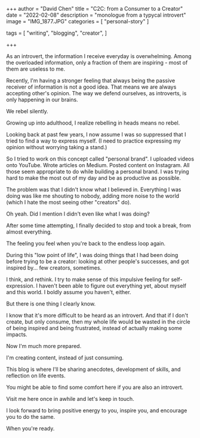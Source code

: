 +++
author = "David Chen"
title = "C2C: from a Consumer to a Creator"
date = "2022-02-08"
description = "monologue from a typycal introvert"
image = "IMG_1877.JPG"
categories = [
    "personal-story"
]

tags = [
    "writing",
    "blogging",
    "creator",
]
    
+++

As an introvert, the information I receive everyday is overwhelming. Among the overloaded information, only a fraction of them are inspiring - most of them are useless to me.

Recently, I'm having a stronger feeling that always being the passive receiver of information is not a good idea. That means we are always accepting other's opinion. The way we defend ourselves, as introverts, is only happening in our brains.

We rebel silently.

Growing up into adulthood, I realize rebelling in heads means no rebel.

Looking back at past few years, I now assume I was so suppressed that I tried to find a way to express myself. (I need to practice expressing my opinion without worrying taking a stand.)

So I tried to work on this concept called "personal brand". I uploaded videos onto YouTube. Wrote articles on Medium. Posted content on Instagram. All those seem appropriate to do while building a personal brand. I was trying hard to make the most out of my day and be as productive as possible.

The problem was that I didn't know what I believed in. Everything I was doing was like me shouting to nobody, adding more noise to the world (which I hate the most seeing other "creators" do).

Oh yeah. Did I mention I didn't even like what I was doing?

After some time attempting, I finally decided to stop and took a break, from almost everything.

The feeling you feel when you're back to the endless loop again.

During this "low point of life", I was doing things that I had been doing before trying to be a creator: looking at other people's successes, and got inspired by... few creators, sometimes.

I think, and rethink. I try to make sense of this impulsive feeling for self-expression. I haven't been able to figure out everything yet, about myself and this world. I boldly assume you haven't, either.

But there is one thing I clearly know.

I know that it's more difficult to be heard as an introvert. And that if I don't create, but only consume, then my whole life would be wasted in the circle of being inspired and being frustrated, instead of actually making some impacts.

Now I'm much more prepared.

I'm creating content, instead of just consuming.

This blog is where I'll be sharing anecdotes, development of skills, and reflection on life events.

You might be able to find some comfort here if you are also an introvert.

Visit me here once in awhile and let's keep in touch.

I look forward to bring positive energy to you, inspire you, and encourage you to do the same.

When you're ready.